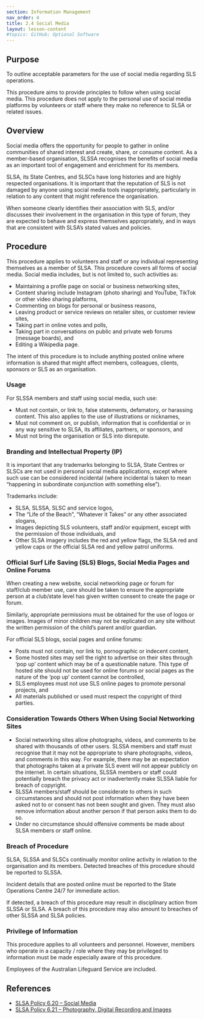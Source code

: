 ```yaml
---
section: Information Management
nav_order: 4
title: 2.4 Social Media
layout: lesson-content
#topics: GitHub; Optional Software
---
```


## Purpose

To outline acceptable parameters for the use of social media regarding SLS operations.

This procedure aims to provide principles to follow when using social media. This procedure does not apply to the personal use of social media platforms by volunteers or staff where they make no reference to SLSA or related issues.

## Overview

Social media offers the opportunity for people to gather in online communities of shared interest and create, share, or consume content. As a member-based organisation, SLSSA recognises the benefits of social media as an important tool of engagement and enrichment for its members.

SLSA, its State Centres, and SLSCs have long histories and are highly respected organisations. It is important that the reputation of SLS is not damaged by anyone using social media tools inappropriately, particularly in relation to any content that might reference the organisation.

When someone clearly identifies their association with SLS, and/or discusses their involvement in the organisation in this type of forum, they are expected to behave and express themselves appropriately, and in ways that are consistent with SLSA’s stated values and policies.

## Procedure

This procedure applies to volunteers and staff or any individual representing themselves as a member of SLSA. This procedure covers all forms of social media. Social media includes, but is not limited to, such activities as:

- Maintaining a profile page on social or business networking sites,
- Content sharing include Instagram (photo sharing) and YouTube, TikTok or other video sharing platforms,
- Commenting on blogs for personal or business reasons,
- Leaving product or service reviews on retailer sites, or customer review sites,
- Taking part in online votes and polls,
- Taking part in conversations on public and private web forums (message boards), and
- Editing a Wikipedia page.

The intent of this procedure is to include anything posted online where information is shared that might affect members, colleagues, clients, sponsors or SLS as an organisation.

### Usage

For SLSSA members and staff using social media, such use:

- Must not contain, or link to, false statements, defamatory, or harassing content. This also applies to the use of illustrations or nicknames,
- Must not comment on, or publish, information that is confidential or in any way sensitive to SLSA, its affiliates, partners, or sponsors, and
- Must not bring the organisation or SLS into disrepute.

### Branding and Intellectual Property (IP)

It is important that any trademarks belonging to SLSA, State Centres or SLSCs are not used in personal social media applications, except where such use can be considered incidental (where incidental is taken to mean “happening in subordinate conjunction with something else”).

Trademarks include:

- SLSA, SLSSA, SLSC and service logos,
- The “Life of the Beach”, “Whatever it Takes” or any other associated slogans,
- Images depicting SLS volunteers, staff and/or equipment, except with the permission of those individuals, and
- Other SLSA imagery includes the red and yellow flags, the SLSA red and yellow caps or the official SLSA red and yellow patrol uniforms.

### Official Surf Life Saving (SLS) Blogs, Social Media Pages and Online Forums

When creating a new website, social networking page or forum for staff/club member use, care should be taken to ensure the appropriate person at a club/state level has given written consent to create the page or forum.

Similarly, appropriate permissions must be obtained for the use of logos or images. Images of minor children may not be replicated on any site without the written permission of the child’s parent and/or guardian.

For official SLS blogs, social pages and online forums:

- Posts must not contain, nor link to, pornographic or indecent content,
- Some hosted sites may sell the right to advertise on their sites through ‘pop up’ content which may be of a questionable nature. This type of hosted site should not be used for online forums or social pages as the nature of the ‘pop up’ content cannot be controlled,
- SLS employees must not use SLS online pages to promote personal projects, and
- All materials published or used must respect the copyright of third parties.

### Consideration Towards Others When Using Social Networking Sites

- Social networking sites allow photographs, videos, and comments to be shared with thousands of other users. SLSSA members and staff must recognise that it may not be appropriate to share photographs, videos, and comments in this way. For example, there may be an expectation that photographs taken at a private SLS event will not appear publicly on the internet. In certain situations, SLSSA members or staff could potentially breach the privacy act or inadvertently make SLSSA liable for breach of copyright.
- SLSSA members/staff should be considerate to others in such circumstances and should not post information when they have been asked not to or consent has not been sought and given. They must also remove information about another person if that person asks them to do so.
- Under no circumstance should offensive comments be made about SLSA members or staff online.

### Breach of Procedure

SLSA, SLSSA and SLSCs continually monitor online activity in relation to the organisation and its members. Detected breaches of this procedure should be reported to SLSSA.

Incident details that are posted online must be reported to the State Operations Centre 24/7 for immediate action.

If detected, a breach of this procedure may result in disciplinary action from SLSSA or SLSA. A breach of this procedure may also amount to breaches of other SLSSA and SLSA policies.

### Privilege of Information

This procedure applies to all volunteers and personnel. However, members who operate in a capacity / role where they may be privileged to information must be made especially aware of this procedure.

Employees of the Australian Lifeguard Service are included.

## References

- [SLSA Policy 6.20 – Social Media](https://members.sls.com.au/members/document_library/1/media/943)
- [SLSA Policy 6.21 – Photography, Digital Recording and Images](https://members.sls.com.au/members/document_library/1/media/944)